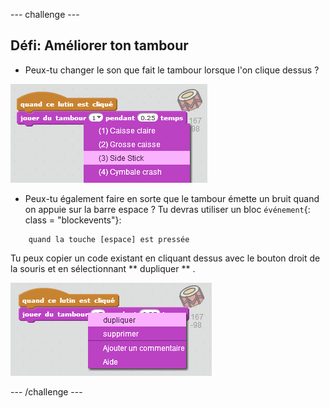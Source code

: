 \--- challenge \---

## Défi: Améliorer ton tambour

+ Peux-tu changer le son que fait le tambour lorsque l'on clique dessus ?

![Captures d'écran](images/band-drum-sound.png)

+ Peux-tu également faire en sorte que le tambour émette un bruit quand on appuie sur la barre espace ? Tu devras utiliser un bloc `événement`{: class = "blockevents"}:

```blocks
    quand la touche [espace] est pressée
```

Tu peux copier un code existant en cliquant dessus avec le bouton droit de la souris et en sélectionnant ** dupliquer ** .

![Captures d'écran](images/band-duplicate-code.png)

\--- /challenge \---